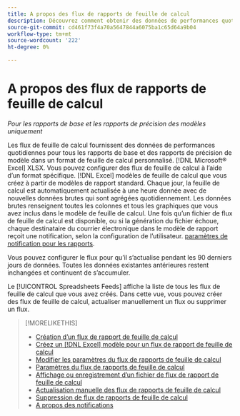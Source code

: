 ```yaml
---
title: A propos des flux de rapports de feuille de calcul
description: Découvrez comment obtenir des données de performances quotidiennes dans un format de feuille de calcul au format personnalisé.
source-git-commit: cd461f73f4a70a5647844a6075ba1c65d64a9b04
workflow-type: tm+mt
source-wordcount: '222'
ht-degree: 0%

---
```


# A propos des flux de rapports de feuille de calcul

*Pour les rapports de base et les rapports de précision des modèles uniquement*

Les flux de feuille de calcul fournissent des données de performances quotidiennes pour tous les rapports de base et des rapports de précision de modèle dans un format de feuille de calcul personnalisé. [!DNL Microsoft® Excel] XLSX. Vous pouvez configurer des flux de feuille de calcul à l’aide d’un format spécifique. [!DNL Excel] modèles de feuille de calcul que vous créez à partir de modèles de rapport standard. Chaque jour, la feuille de calcul est automatiquement actualisée à une heure donnée avec de nouvelles données brutes qui sont agrégées quotidiennement. Les données brutes renseignent toutes les colonnes et tous les graphiques que vous avez inclus dans le modèle de feuille de calcul. Une fois qu’un fichier de flux de feuille de calcul est disponible, ou si la génération du fichier échoue, chaque destinataire du courrier électronique dans le modèle de rapport reçoit une notification, selon la configuration de l’utilisateur. [paramètres de notification pour les rapports](/help/search-social-commerce/notifications/notification-about.md).

Vous pouvez configurer le flux pour qu’il s’actualise pendant les 90 derniers jours de données. Toutes les données existantes antérieures restent inchangées et continuent de s’accumuler.

Le [!UICONTROL Spreadsheets Feeds] affiche la liste de tous les flux de feuille de calcul que vous avez créés. Dans cette vue, vous pouvez créer des flux de feuille de calcul, actualiser manuellement un flux ou supprimer un flux.

>[!MORELIKETHIS]
>
>* [Création d’un flux de rapport de feuille de calcul](spreadsheet-feed-create.md)
>* [Créez un [!DNL Excel] modèle pour un flux de rapport de feuille de calcul](spreadsheet-feed-create-excel-template.md)
>* [Modifier les paramètres du flux de rapports de feuille de calcul](spreadsheet-feed-edit.md)
>* [Paramètres du flux de rapports de feuille de calcul](spreadsheet-feed-settings.md)
>* [Affichage ou enregistrement d’un fichier de flux de rapport de feuille de calcul](spreadsheet-feed-view-or-save.md)
>* [Actualisation manuelle des flux de rapports de feuille de calcul](spreadsheet-feed-refresh.md)
>* [Suppression de flux de rapports de feuille de calcul](spreadsheet-feed-delete.md)
>* [A propos des notifications](/help/search-social-commerce/notifications/notification-about.md)